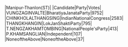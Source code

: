  
|Manipur-Thanlon(ST)|
|Candidate|Party|Votes|
|VUNGZAGINVALTE|BharatiyaJanataParty|9752|
|CHINKHOLALTHANGSING|IndianNationalCongress|2583|
|THANGKHANGIN|LokJanShaktiParty|795|
|T.NENGZAKHAMTOMBING|NationalPeople'sParty|413|
|P.KHAMSANGLIAN|Independent|107|
|NoneoftheAbove|NoneoftheAbove|37|
